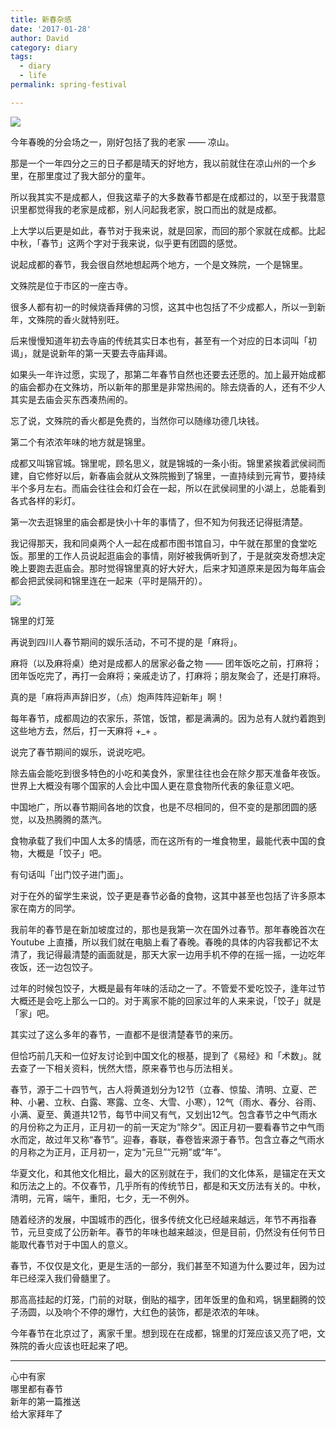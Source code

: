 ```yaml
---
title: 新春杂感
date: '2017-01-28'
author: David
category: diary
tags:
  - diary
  - life
permalink: spring-festival

---
```


![](/images/wp_weixin_public/锦里的香火又旺了.jpg)

今年春晚的分会场之一，刚好包括了我的老家 —— 凉山。

那是一个一年四分之三的日子都是晴天的好地方，我以前就住在凉山州的一个乡里，在那里度过了我大部分的童年。

所以我其实不是成都人，但我这辈子的大多数春节都是在成都过的，以至于我潜意识里都觉得我的老家是成都，别人问起我老家，脱口而出的就是成都。

上大学以后更是如此，春节对于我来说，就是回家，而回的那个家就在成都。比起中秋，「春节」这两个字对于我来说，似乎更有团圆的感觉。



说起成都的春节，我会很自然地想起两个地方，一个是文殊院，一个是锦里。

文殊院是位于市区的一座古寺。

很多人都有初一的时候烧香拜佛的习惯，这其中也包括了不少成都人，所以一到新年，文殊院的香火就特别旺。

后来慢慢知道年初去寺庙的传统其实日本也有，甚至有一个对应的日本词叫「初谒」，就是说新年的第一天要去寺庙拜谒。

如果头一年许过愿，实现了，那第二年春节自然也还要去还愿的。加上最开始成都的庙会都办在文殊坊，所以新年的那里是非常热闹的。除去烧香的人，还有不少人其实是去庙会买东西凑热闹的。

忘了说，文殊院的香火都是免费的，当然你可以随缘功德几块钱。

第二个有浓浓年味的地方就是锦里。

成都又叫锦官城。锦里呢，顾名思义，就是锦城的一条小街。锦里紧挨着武侯祠而建，自它修好以后，新春庙会就从文殊院搬到了锦里，一直持续到元宵节，要持续半个多月左右。而庙会往往会和灯会在一起，所以在武侯祠里的小湖上，总能看到各式各样的彩灯。

第一次去逛锦里的庙会都是快小十年的事情了，但不知为何我还记得挺清楚。

我记得那天，我和同桌两个人一起在成都市图书馆自习，中午就在那里的食堂吃饭。那里的工作人员说起逛庙会的事情，刚好被我俩听到了，于是就突发奇想决定晚上要跑去逛庙会。那时觉得锦里真的好大好大，后来才知道原来是因为每年庙会都会把武侯祠和锦里连在一起来（平时是隔开的）。

![](/images/wp_weixin_public/55373343201103252039583761110705374_007-COLLAGE.jpg)

锦里的灯笼

再说到四川人春节期间的娱乐活动，不可不提的是「麻将」。

麻将（以及麻将桌）绝对是成都人的居家必备之物 —— 团年饭吃之前，打麻将；团年饭吃完了，再打一会麻将；亲戚走访了，打麻将；朋友聚会了，还是打麻将。

真的是「麻将声声辞旧岁，（点）炮声阵阵迎新年」啊！

每年春节，成都周边的农家乐，茶馆，饭馆，都是满满的。因为总有人就约着跑到这些地方去，然后，打一天麻将 +_+ 。


说完了春节期间的娱乐，说说吃吧。

除去庙会能吃到很多特色的小吃和美食外，家里往往也会在除夕那天准备年夜饭。世界上大概没有哪个国家的人会比中国人更在意食物所代表的象征意义吧。

中国地广，所以春节期间各地的饮食，也是不尽相同的，但不变的是那团圆的感觉，以及热腾腾的蒸汽。

食物承载了我们中国人太多的情感，而在这所有的一堆食物里，最能代表中国的食物，大概是「饺子」吧。

有句话叫「出门饺子进门面」。

对于在外的留学生来说，饺子更是春节必备的食物，这其中甚至也包括了许多原本家在南方的同学。

我前年的春节是在新加坡度过的，那也是我第一次在国外过春节。那年春晚首次在 Youtube 上直播，所以我们就在电脑上看了春晚。春晚的具体的内容我都记不太清了，我记得最清楚的画面就是，那天大家一边用手机不停的在摇一摇，一边吃年夜饭，还一边包饺子。

过年的时候包饺子，大概是最有年味的活动之一了。不管爱不爱吃饺子，逢年过节大概还是会吃上那么一口的。对于离家不能的回家过年的人来来说，「饺子」就是「家」吧。


其实过了这么多年的春节，一直都不是很清楚春节的来历。

但恰巧前几天和一位好友讨论到中国文化的根基，提到了《易经》和「术数」。就去查了一下相关资料，恍然大悟，原来春节也与历法相关。

春节，源于二十四节气，古人将黄道划分为12节（立春、惊蛰、清明、立夏、芒种、小暑、立秋、白露、寒露、立冬、大雪、小寒），12气（雨水、春分、谷雨、小满、夏至、黄道共12节，每节中间又有气，又划出12气。包含春节之中气雨水的月份称之为正月，正月初一的前一天定为“除夕”。因正月初一要看春节之中气雨水而定，故过年又称“春节”。迎春，春联，春卷皆来源于春节。包含立春之气雨水的月称之为正月，正月初一，定为“元旦”“元朔”或“年”。

华夏文化，和其他文化相比，最大的区别就在于，我们的文化体系，是锚定在天文和历法之上的。不仅春节，几乎所有的传统节日，都是和天文历法有关的。中秋，清明，元宵，端午，重阳，七夕，无一不例外。

随着经济的发展，中国城市的西化，很多传统文化已经越来越远，年节不再指春节，元旦变成了公历新年。春节的年味也越来越淡，但是目前，仍然没有任何节日能取代春节对于中国人的意义。

春节，不仅仅是文化，更是生活的一部分，我们甚至不知道为什么要过年，因为过年已经深入我们骨髓里了。

那高高挂起的灯笼，门前的对联，倒贴的福字，团年饭里的鱼和鸡，锅里翻腾的饺子汤圆，以及响个不停的爆竹，大红色的装饰，都是浓浓的年味。

今年春节在北京过了，离家千里。想到现在在成都，锦里的灯笼应该又亮了吧，文殊院的香火应该也旺起来了吧。



<hr>
<div class="post-motto">
<div>心中有家</div>
<div>哪里都有春节</div>
<div>新年的第一篇推送</div>
<div>给大家拜年了</div>
</div>

